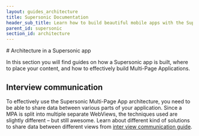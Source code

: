 ```yaml
---
layout: guides_architecture
title: Supersonic Documentation
header_sub_title: Learn how to build beautiful mobile apps with the Supersonic UI framework.
parent_id: supersonic
section_id: architecture
---
```


<section class="docs-section" id="overview">
# Architecture in a Supersonic app

In this section you will find guides on how a Supersonic app is built, where to place your content, and how to effectively build Multi-Page Applications.

## Interview communication

To effectively use the Supersonic Multi-Page App architecture, you need to be able to share data between various parts of your application. Since a MPA is split into multiple separate WebViews, the techniques used are slightly different – but still awesome.
 Learn about different kind of solutions to share data between different views from [inter view communication guide][communication].

</section>

[communication]: /supersonic/guides/architecture/communication




